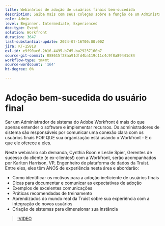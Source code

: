 ```yaml
---
title: Webinários de adoção de usuários finais bem-sucedida
description: Saiba mais com seus colegas sobre a função de um Administrador de sistema da Adobe Workfront. Descubra dicas sobre como melhorar a adoção de usuários, a comunicação eficaz e os insights do mundo real do Truist em nosso webinário sob demanda.
role: Admin
level: Beginner, Intermediate, Experienced
doc-type: Event
solution: Workfront
duration: 3647
last-substantial-update: 2024-07-16T00:00:00Z
jira: KT-15818
exl-id: e9f90ac6-2b16-4495-b7d5-ba29237160b7
source-git-commit: 088615f28aa91dfd4ba119c11c4c9f8a89441d84
workflow-type: tm+mt
source-wordcount: '164'
ht-degree: 0%

---
```


# Adoção bem-sucedida do usuário final

Ser um Administrador de sistema do Adobe Workfront é mais do que apenas entender o software e implementar recursos. Os administradores de sistema são responsáveis por comunicar uma conexão clara com os usuários finais POR QUE sua organização está usando o Workfront - E o que ele oferece a eles.

Neste webinário sob demanda, Cynthia Boon e Leslie Spier, Gerentes de sucesso do cliente (e ex-clientes!) com a Workfront, serão acompanhados por Karlton Harrison, VP, Engenheiro de plataforma de dados da Truist. Entre eles, eles têm ANOS de experiência nesta área e abordarão:

* Como identificar os motivos para a adoção ineficiente de usuários finais
* Dicas para documentar e comunicar as expectativas de adoção
* Exemplos de excelentes comunicações
* Práticas recomendadas de treinamento
* Aprendizados do mundo real da Truist sobre sua experiência com a integração de novos usuários
* Criação de sistemas para dimensionar sua instância

>[!VIDEO](https://video.tv.adobe.com/v/3431012/?learn=on)
